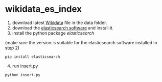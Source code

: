 # wikidata_es_index

1. download latest [Wikidata](https://dumps.wikimedia.org/wikidatawiki/entities/latest-all.json.bz2) file in the data folder.
2. download the [elasticsearch software](https://www.elastic.co/cn/downloads/elasticsearch) and install it.
3. install the python package *elasticsearch* 

(make sure the version is suitable for the elasticsearch software installed in step 2)
```
pip install elasticsearch
```
4. run insert.py 
```
python insert.py
```
